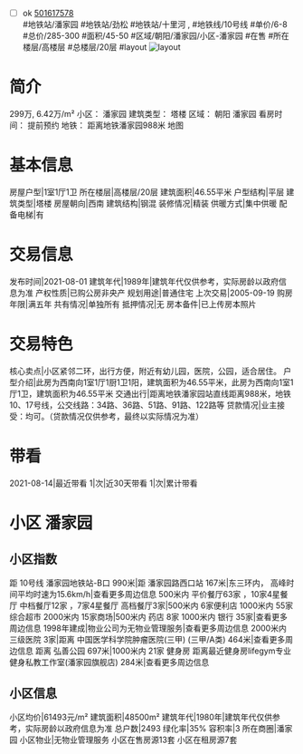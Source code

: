 - [ ] ok [501617578](https://bj.5i5j.com/ershoufang/501617578.html)  
 #地铁站/潘家园 #地铁站/劲松 #地铁站/十里河 ,  #地铁线/10号线
#单价/6-8 #总价/285-300 #面积/45-50   #区域/朝阳/潘家园/小区-潘家园 #在售 #所在楼层/高楼层 #总楼层/20层 #layout 
![layout](http://image2a.5i5j.com/bdir/layout/c6e1771e4fb847eb81ad540bd8530915.jpg_P5.jpg) 
# 简介 
 299万,  6.42万/m² 
小区： 潘家园
建筑类型： 塔楼
区域： 朝阳 潘家园
看房时间： 提前预约
地铁： 距离地铁潘家园988米 地图
# 基本信息 
 房屋户型|1室1厅1卫
所在楼层|高楼层/20层
建筑面积|46.55平米
户型结构|平层
建筑类型|塔楼
房屋朝向|西南
建筑结构|钢混
装修情况|精装
供暖方式|集中供暖
配备电梯|有
# 交易信息 
 发布时间|2021-08-01
建筑年代|1989年|建筑年代仅供参考，实际房龄以政府信息为准
产权性质|已购公房非央产
规划用途|普通住宅
上次交易|2005-09-19
购房年限|满五年
共有情况|单独所有
抵押情况|无
房本备件|已上传房本照片
# 交易特色 
 核心卖点|小区紧邻二环，出行方便，附近有幼儿园，医院，公园，适合居住。
户型介绍|此房为西南向1室1厅1厨1卫1阳，建筑面积为46.55平米，此房为西南向1室1厅1卫，建筑面积为46.55平米
交通出行|距离地铁潘家园站直线距离988米，地铁10、17号线，公交线路：34路、36路、51路、91路、122路等
贷款情况|业主接受：均可。（贷款情况仅供参考，最终以实际情况为准）
# 带看 
 2021-08-14|最近带看	 1|次|近30天带看	 1|次|累计带看
# 小区 潘家园
## 小区指数 
 距 10号线 潘家园地铁站-B口 990米|距 潘家园路西口站 167米|东三环内， 高峰时间平均时速为15.6km/h|查看更多周边信息
500米内 平价餐厅63家 ，10家4星餐厅
中档餐厅12家 ，7家4星餐厅
高档餐厅3家|500米内 6家便利店
1000米内 55家综合超市
2000米内 15家商场|500米内 药店 8家
1000米内 银行 35家|查看更多周边信息
1998年建成|物业公司为无物业管理服务|查看更多周边信息
2000米内 三级医院 3家|距离 中国医学科学院肿瘤医院(三甲) (三甲/A类) 464米|查看更多周边信息
距离 弘善公园 697米|1000米内 21家 健身房
距离最近健身房lifegym专业健身私教工作室(潘家园旗舰店) 284米|查看更多周边信息
## 小区信息 
 小区均价|61493元/m²
建筑面积|48500m²
建筑年代|1980年|建筑年代仅供参考，实际房龄以政府信息为准
总户数|2493
绿化率|35%
容积率|3
所在商圈|潘家园
小区物业|无物业管理服务
小区在售房源13套
小区在租房源7套
